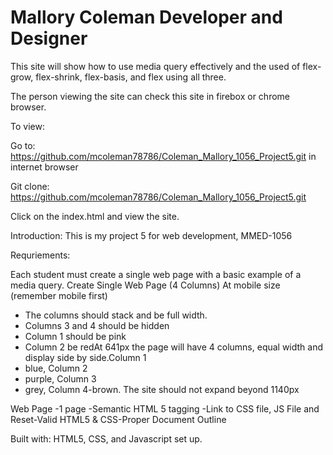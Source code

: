 # Mallory Coleman Developer and Designer 

This site will show how to use media query effectively and the used of flex-grow, flex-shrink, flex-basis, and flex using all three.

The person viewing the site can check this site in firebox or chrome browser.

To view:

Go to: https://github.com/mcoleman78786/Coleman_Mallory_1056_Project5.git in internet browser

Git clone: https://github.com/mcoleman78786/Coleman_Mallory_1056_Project5.git

Click on the index.html and view the site.

Introduction:
This is my project 5 for web development, MMED-1056



Requriements:

Each student must create a single web page with a basic example of a media query. 
Create Single Web Page (4 Columns) 
At mobile size (remember mobile first)
- The columns should stack and be full width.
- Columns 3 and 4 should be hidden
- Column 1 should be pink
- Column 2 be redAt 641px the page will have 4 columns, equal width and display side by side.Column 1
- blue, Column 2 
- purple, Column 3 
- grey, Column 4-brown. The site should not expand beyond 1140px

Web Page 
-1 page -Semantic HTML 5 tagging 
-Link to CSS file, 
JS File and Reset-Valid HTML5 &
 CSS-Proper Document Outline

Built with:
HTML5, CSS, and Javascript set up.
